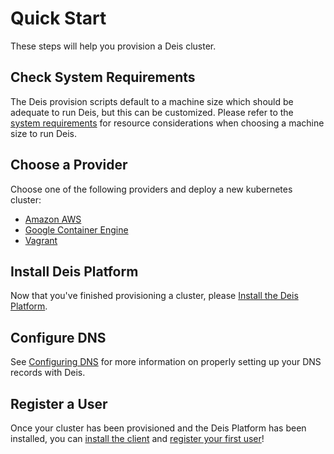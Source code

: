 # Quick Start

These steps will help you provision a Deis cluster.

## Check System Requirements

The Deis provision scripts default to a machine size which should be adequate to run Deis, but this can be customized. Please refer to the [system requirements][] for resource considerations when choosing a machine size to run Deis.

## Choose a Provider

Choose one of the following providers and deploy a new kubernetes cluster:

- [Amazon AWS](http://kubernetes.io/v1.1/docs/getting-started-guides/aws.html)
- [Google Container Engine](https://cloud.google.com/container-engine/docs/before-you-begin)
- [Vagrant](http://kubernetes.io/v1.1/docs/getting-started-guides/vagrant.html)

## Install Deis Platform

Now that you've finished provisioning a cluster, please [Install the Deis Platform][install deis].

## Configure DNS

See [Configuring DNS][] for more information on properly setting up your DNS records with Deis.

## Register a User

Once your cluster has been provisioned and the Deis Platform has been installed, you can
[install the client][client] and [register your first user][register]!


[client]: ../using-deis/installing-the-client.md
[configuring object storage]: configuring-object-storage.md
[configuring dns]: ../managing-deis/configuring-dns.md
[install deis]: installing-the-deis-platform.md
[register]: ../using-deis/registering-a-user.md
[system requirements]: system-requirements.md
